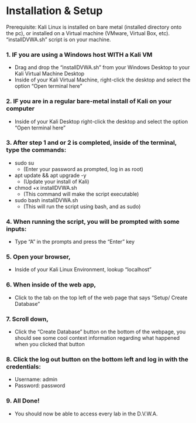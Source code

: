 # Installation & Setup

Prerequisite: Kali Linux is installed on bare metal (installed directory onto the pc), or installed on a Virtual machine (VMware, Virtual Box, etc). “installDVWA.sh” script is on your machine.

### 1. IF you are using a Windows host WITH a Kali VM
  
- Drag and drop the “installDVWA.sh” from your Windows Desktop to your Kali Virtual Machine Desktop
- Inside of your Kali Virtual Machine, right-click the desktop and select the option “Open terminal here”
  
### 2. IF you are in a regular bare-metal install of Kali on your computer
- Inside of your Kali Desktop right-click the desktop and select the option “Open terminal here”

### 3. After step 1 and or 2 is completed, inside of the terminal, type the commands: 
- sudo su 
    - (Enter your password as prompted, log in as root)
-  apt update && apt upgrade -y
    - (Update your install of Kali)
- chmod +x installDVWA.sh
    - (This command will make the script executable)
- sudo bash installDVWA.sh
    - (This will run the script using bash, and as sudo)
  
### 4. When running the script, you will be prompted with some inputs:
- Type “A” in the prompts and press the “Enter” key 
  
### 5. Open your browser, 
- Inside of your Kali Linux Environment, lookup “localhost”

### 6. When inside of the web app, 
- Click to the tab on the top left of the web page that says “Setup/ Create Database”

### 7. Scroll down,
- Click the “Create Database” button on the bottom of the webpage, you should see some cool context information regarding what happened when you clicked that button

### 8. Click the log out button on the bottom left and log in with the credentials:
- Username:     admin
- Password:       password

### 9. All Done!
- You should now be able to access every lab in the D.V.W.A.
